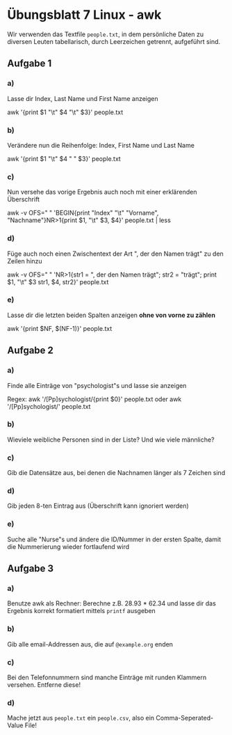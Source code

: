 # Übungsblatt 7 Linux - awk

Wir verwenden das Textfile `people.txt`, in dem persönliche Daten zu diversen
Leuten tabellarisch, durch Leerzeichen getrennt, aufgeführt sind.

## Aufgabe 1

### a)
Lasse dir Index, Last Name und First Name anzeigen

awk '{print $1 "\t" $4 "\t" $3}' people.txt

### b)
Verändere nun die Reihenfolge: Index, First Name und Last Name

awk '{print $1 "\t" $4 " " $3}' people.txt

### c)
Nun versehe das vorige Ergebnis auch noch mit einer erklärenden Überschrift

awk -v OFS=" " 'BEGIN{print "Index" "\t" "Vorname", "Nachname"}NR>1{print $1, "\t" $3, $4}' people.txt | less

### d)
Füge auch noch einen Zwischentext der Art "<Vorname>, der den Namen <Nachname>
trägt" zu den Zeilen hinzu

awk -v OFS=" " 'NR>1{str1 = ", der den Namen trägt"; str2 = "trägt"; print $1, "\t" $3 str1, $4, str2}' people.txt

### e)
Lasse dir die letzten beiden Spalten anzeigen __ohne von vorne zu zählen__

awk '{print $NF, $(NF-1)}' people.txt

## Aufgabe 2

### a)
Finde alle Einträge von "psychologist"s und lasse sie anzeigen

Regex: awk '/[Pp]sychologist/{print $0}' people.txt
oder
awk '/[Pp]sychologist/' people.txt

### b)
Wieviele weibliche Personen sind in der Liste? Und wie viele männliche?

### c)
Gib die Datensätze aus, bei denen die Nachnamen länger als 7 Zeichen sind

### d)
Gib jeden 8-ten Eintrag aus (Überschrift kann ignoriert werden)

### e)
Suche alle "Nurse"s und ändere die ID/Nummer in der ersten Spalte, damit die
Nummerierung wieder fortlaufend wird

## Aufgabe 3

### a)
Benutze awk als Rechner: Berechne z.B. 28.93 * 62.34 und lasse dir das Ergebnis
korrekt formatiert mittels `printf` ausgeben

### b)
Gib alle email-Addressen aus, die auf `@example.org` enden

### c)
Bei den Telefonnummern sind manche Einträge mit runden Klammern versehen.
Entferne diese!

### d)
Mache jetzt aus `people.txt` ein `people.csv`, also ein Comma-Seperated-Value
File!

